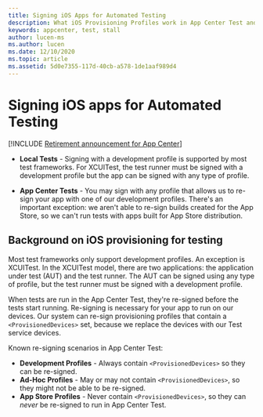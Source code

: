 ```yaml
---
title: Signing iOS Apps for Automated Testing
description: What iOS Provisioning Profiles work in App Center Test and locally?
keywords: appcenter, test, stall
author: lucen-ms
ms.author: lucen
ms.date: 12/10/2020
ms.topic: article
ms.assetid: 5d0e7355-117d-40cb-a578-1de1aaf989d4 
---
```


# Signing iOS apps for Automated Testing
[!INCLUDE [Retirement announcement for App Center](~/includes/retirement.md)]
   - **Local Tests** - Signing with a development profile is supported by most test frameworks. For XCUITest, the test runner must be signed with a development profile but the app can be signed with any type of profile.

   - **App Center Tests** - You may sign with any profile that allows us to re-sign your app with one of our development profiles. There's an important exception: we aren't able to re-sign builds created for the App Store, so we can't run tests with apps built for App Store distribution.
   
## Background on iOS provisioning for testing
Most test frameworks only support development profiles. An exception is XCUITest. In the XCUITest model, there are two applications: the application under test (AUT) and the test runner. The AUT can be signed using any type of profile, but the test runner must be signed with a development profile.

When tests are run in the App Center Test, they're re-signed before the tests start running. Re-signing is necessary for your app to run on our devices. Our system can re-sign provisioning profiles that contain a `<ProvisionedDevices>` set, because we replace the devices with our Test service devices.

Known re-signing scenarios in App Center Test: 
- **Development Profiles** - Always contain `<ProvisionedDevices>` so they can be re-signed. 
- **Ad-Hoc Profiles** - May or may not contain `<ProvisionedDevices>`, so they might not be able to be re-signed.
- **App Store Profiles** - Never contain `<ProvisionedDevices>`, so they can _never_ be re-signed to run in App Center Test.